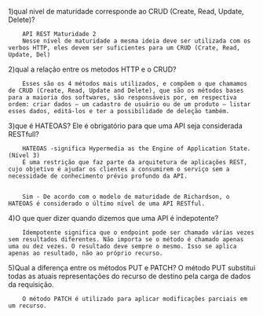 1)qual nivel de maturidade corresponde ao CRUD (Create, Read, Update, Delete)?

        API REST Maturidade 2
        Nesse nível de maturidade a mesma ideia deve ser utilizada com os verbos HTTP, eles devem ser suficientes para um CRUD (Crate, Read, Update, Del)

2)qual a relação entre os metodos HTTP e o CRUD?


        Esses são os 4 métodos mais utilizados, e compõem o que chamamos de CRUD (Create, Read, Update and Delete), que são os métodos bases para a maioria dos softwares, são responsáveis por, em respectiva ordem: criar dados — um cadastro de usuário ou de um produto — listar esses dados, editá-los e ter a possibilidade de deleção também.

3)que é HATEOAS? Ele é obrigatório para que uma API seja considerada RESTfull?

        HATEOAS -significa Hypermedia as the Engine of Application State.(Nível 3)
        É uma restrição que faz parte da arquitetura de aplicações REST, cujo objetivo é ajudar os clientes a consumirem o serviço sem a necessidade de conhecimento prévio profundo da API.


        Sim - De acordo com o modelo de maturidade de Richardson, o HATEOAS é considerado o último nível de uma API RESTful. 

4)O que quer dizer quando dizemos que uma API é indepotente?

        Idempotente significa que o endpoint pode ser chamado várias vezes sem resultados diferentes. Não importa se o método é chamado apenas uma ou dez vezes. O resultado deve sempre o mesmo. Isso se aplica apenas ao resultado, não ao próprio recurso.

5)Qual a diferença entre os métodos PUT e PATCH?
        O método PUT substitui todas as atuais representações do recurso de destino pela carga de dados da requisição.

        O método PATCH é utilizado para aplicar modificações parciais em um recurso.

